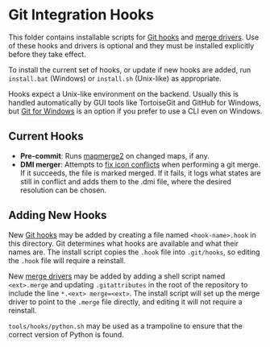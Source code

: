 # Git Integration Hooks

This folder contains installable scripts for [Git hooks] and [merge drivers].
Use of these hooks and drivers is optional and they must be installed
explicitly before they take effect.

To install the current set of hooks, or update if new hooks are added, run
`install.bat` (Windows) or `install.sh` (Unix-like) as appropriate.

Hooks expect a Unix-like environment on the backend. Usually this is handled
automatically by GUI tools like TortoiseGit and GitHub for Windows, but
[Git for Windows] is an option if you prefer to use a CLI even on Windows.

## Current Hooks

* **Pre-commit**: Runs [mapmerge2] on changed maps, if any.
* **DMI merger**: Attempts to [fix icon conflicts] when performing a git merge.
  If it succeeds, the file is marked merged. If it fails, it logs what states
  are still in conflict and adds them to the .dmi file, where the desired
  resolution can be chosen.

## Adding New Hooks

New [Git hooks] may be added by creating a file named `<hook-name>.hook` in
this directory. Git determines what hooks are available and what their names
are. The install script copies the `.hook` file into `.git/hooks`, so editing
the `.hook` file will require a reinstall.

New [merge drivers] may be added by adding a shell script named `<ext>.merge`
and updating `.gitattributes` in the root of the repository to include the line
`*.<ext> merge=<ext>`. The install script will set up the merge driver to point
to the `.merge` file directly, and editing it will not require a reinstall.

`tools/hooks/python.sh` may be used as a trampoline to ensure that the correct
version of Python is found.

[Git hooks]: https://git-scm.com/book/en/v2/Customizing-Git-Git-Hooks
[merge drivers]: https://git-scm.com/docs/gitattributes#_performing_a_three_way_merge
[Git for Windows]: https://gitforwindows.org/
[mapmerge2]: ../mapmerge2/README.md
[fix icon conflicts]: ../mapmerge2/merge_driver_dmi.py
